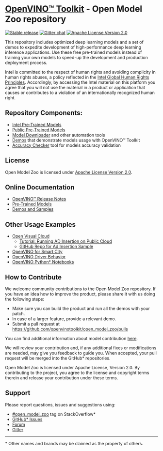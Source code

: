 # [OpenVINO™ Toolkit](https://docs.openvino.ai/latest/index.html) - Open Model Zoo repository
[![Stable release](https://img.shields.io/badge/version-2022.2-green.svg)](https://github.com/openvinotoolkit/open_model_zoo/releases/tag/2022.2)
[![Gitter chat](https://badges.gitter.im/gitterHQ/gitter.png)](https://gitter.im/open_model_zoo/community)
[![Apache License Version 2.0](https://img.shields.io/badge/license-Apache_2.0-green.svg)](LICENSE)

This repository includes optimized deep learning models and a set of demos to expedite development of high-performance deep learning inference applications. Use these free pre-trained models instead of training your own models to speed-up the development and production deployment process.

Intel is committed to the respect of human rights and avoiding complicity in human rights abuses, a policy reflected in the [Intel Global Human Rights Principles](https://www.intel.com/content/www/us/en/policy/policy-human-rights.html). Accordingly, by accessing the Intel material on this platform you agree that you will not use the material in a product or application that causes or contributes to a violation of an internationally recognized human right.

## Repository Components:
* [Intel Pre-Trained Models](models/intel/index.md)
* [Public Pre-Trained Models](models/public/index.md)
* [Model Downloader](tools/model_tools/README.md) and other automation tools
* [Demos](demos/README.md) that demonstrate models usage with OpenVINO™ Toolkit
* [Accuracy Checker](tools/accuracy_checker/README.md) tool for models accuracy validation

## License
Open Model Zoo is licensed under [Apache License Version 2.0](LICENSE).

## Online Documentation
* [OpenVINO™ Release Notes](https://software.intel.com/en-us/articles/OpenVINO-RelNotes)
* [Pre-Trained Models](https://docs.openvino.ai/latest/model_zoo.html)
* [Demos and Samples](https://docs.openvino.ai/latest/omz_demos.html)

## Other Usage Examples
* [Open Visual Cloud](https://www.intel.com/content/www/us/en/developer/articles/technical/open-visual-cloud.html)
  * [Tutorial: Running AD Insertion on Public Cloud](https://github.com/OpenVisualCloud/Ad-Insertion-Sample/wiki/Tutorial:-Running-AD-Insertion-on-Public-Cloud)
  * [GitHub Repo for Ad Insertion Sample](https://github.com/OpenVisualCloud/Ad-Insertion-Sample)
* [OpenVINO for Smart City](https://github.com/incluit/OpenVino-For-SmartCity)
* [OpenVINO Driver Behavior](https://github.com/incluit/OpenVino-Driver-Behaviour)
* [OpenVINO Python\* Notebooks](https://github.com/openvinotoolkit/openvino_notebooks/blob/main/README.md)

## How to Contribute
We welcome community contributions to the Open Model Zoo repository. If you have an idea how to improve the product, please share it with us doing the following steps:

* Make sure you can build the product and run all the demos with your patch.
* In case of a larger feature, provide a relevant demo.
* Submit a pull request at https://github.com/openvinotoolkit/open_model_zoo/pulls

You can find additional information about model contribution [here](CONTRIBUTING.md).

We will review your contribution and, if any additional fixes or modifications are needed, may give you feedback to guide you. When accepted, your pull request will be merged into the GitHub* repositories.

Open Model Zoo is licensed under Apache License, Version 2.0. By contributing to the project, you agree to the license and copyright terms therein and release your contribution under these terms.

## Support
Please report questions, issues and suggestions using:
* [\#open_model_zoo](https://stackoverflow.com/search?q=%23open_model_zoo) tag on StackOverflow*
* [GitHub* Issues](https://github.com/openvinotoolkit/open_model_zoo/issues)
* [Forum](https://community.intel.com/t5/Intel-Distribution-of-OpenVINO/bd-p/distribution-openvino-toolkit)
* [Gitter](https://gitter.im/open_model_zoo/community)

---
\* Other names and brands may be claimed as the property of others.
